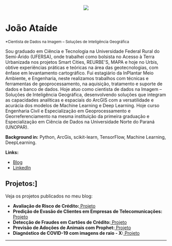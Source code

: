 
<p align="center">
  <img src="Prancheta 4-100.jpg" >
</p>

# João Ataíde
<sub>*Cientista de Dados na Imagem – Soluções de Inteligência Geográfica​</sub>

Sou graduado em Ciência e Tecnologia na Universidade Federal Rural do Semi-Árido (UFERSA), onde trabalhei como bolsista no Acesso à Terra Urbanizada nos projetos Smart Cities, REURBE'S, MAPA e hoje no Urbis, obtive experiências práticas e teóricas na área das geotecnologias, com ênfase em levantamento cartográfico.
Fui estagiário da InPlantar Meio Ambiente, e Engenharia, neste realizamos trabalhos com técnicas e ferramentas de geoprocessamento, na aquisição, tratamento e suporte de dados e banco de dados.
Hoje atuo como cientista de dados na Imagem – Soluções de Inteligência Geográfica, desenvolvendo soluções que integram as capacidades analíticas e espaciais do ArcGIS com a versatilidade e acurácia dos modelos de Machine Learning e Deep Learning.
Hoje curso Engenharia Civil e Especialização em Geoprocessamento e Georreferenciamento na mesma instituição da primeira graduação e Especialização em Ciência de Dados na Universidade Norte do Paraná (UNOPAR).

**Background in:** Python, ArcGis, scikit-learn, TensorFlow, Machine Learning, DeepLearning.

**Links:**
* [Blog](https://www.joaoataide.com)
* [LinkedIn](https://www.linkedin.com/in/joaoataidee/)


## Projetos:]
Veja os projetos publicados no meu blog:
* **Avaliação de Risco de Crédito:**[ Projeto](https://www.joaoataide.com/post/avalia%C3%A7%C3%A3o-de-risco-de-cr%C3%A9dito)
* **Predição de Evasão de Clientes em Empresas de Telecomunicações:**[ Projeto](https://www.joaoataide.com/post/predi%C3%A7%C3%A3o-de-evas%C3%A3o-de-clientes-em-empresas-de-telecomunica%C3%A7%C3%B5es)
* **Detecção de Fraudes em Cartões de Crédito:**[ Projeto](https://www.joaoataide.com/post/detec%C3%A7%C3%A3o-de-fraudes-em-cart%C3%B5es-de-cr%C3%A9dito)
* **Previsão de Adoções de Animais com Prophet:**[ Projeto](https://www.joaoataide.com/post/previs%C3%A3o-de-s%C3%A9ries-temporais-com-o-prophet)
* **Diagnóstico de COVID-19 com imagens de raio - X:**[ Projeto](https://www.joaoataide.com/post/diagn%C3%B3stico-de-covid-19-com-imagens-de-raio-x)
---




